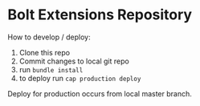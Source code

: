 Bolt Extensions Repository
===============

How to develop / deploy:

1. Clone this repo
2. Commit changes to local git repo
3. run `bundle install`
4. to deploy run `cap production deploy`

Deploy for production occurs from local master branch.
